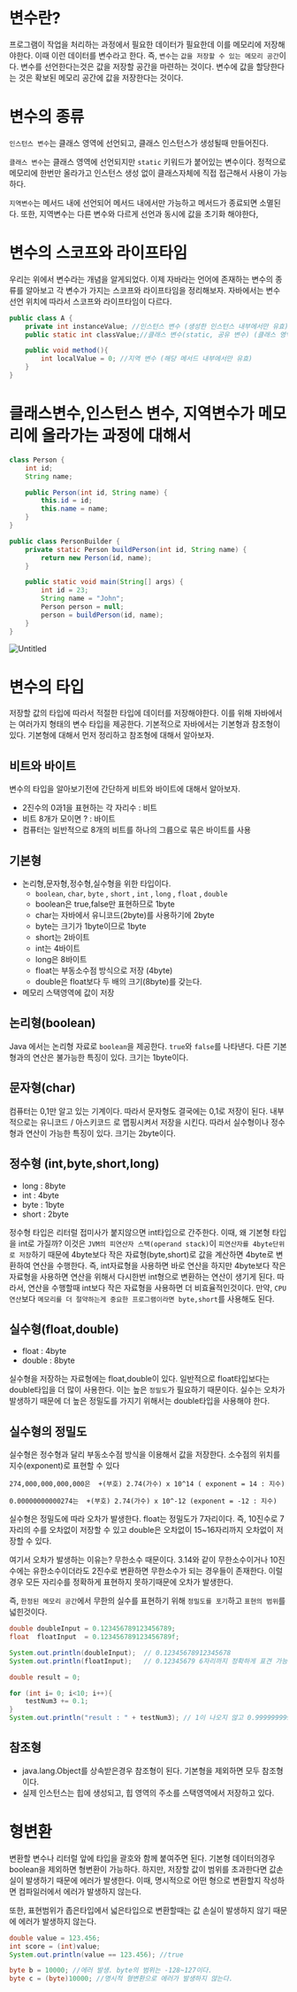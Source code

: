 # 변수란?

프로그램이 작업을 처리하는 과정에서 필요한 데이터가 필요한데 이를 메모리에 저장해야한다. 이때 이런 데이터를 변수라고 한다. 즉, `변수`는 `값을 저장할 수 있는 메모리 공간`이다. 변수를 선언한다는것은 값을 저장할 공간을 마련하는 것이다. 변수에 값을 할당한다는 것은 확보된 메모리 공간에 값을 저장한다는 것이다.

# 변수의 종류

`인스턴스 변수`는 클래스 영역에 선언되고, 클래스 인스턴스가 생성될때 만들어진다.

`클래스 변수`는 클래스 영역에 선언되지만 `static` 키워드가 붙어있는 변수이다. 정적으로 메모리에 한번만 올라가고 인스턴스 생성 없이 클래스자체에 직접 접근해서 사용이 가능하다.

`지역변수`는 메서드 내에 선언되어 메서드 내에서만 가능하고 메서드가 종료되면 소멸된다.  또한, 지역변수는 다른 변수와 다르게 선언과 동시에 값을 초기화 해야한다,

# 변수의 스코프와 라이프타임

우리는 위에서 변수라는 개념을 알게되었다. 이제 자바라는 언어에 존재하는 변수의 종류를 알아보고 각 변수가 가지는 스코프와 라이프타임을 정리해보자. 자바에서는 변수 선언 위치에 따라서 스코프와 라이프타임이 다르다.

```java
public class A {
	private int instanceValue; //인스턴스 변수 (생성한 인스턴스 내부에서만 유효)
	public static int classValue;//클래스 변수(static, 공유 변수) (클래스 영역에서 유효)

	public void method(){
		int localValue = 0; //지역 변수 (해당 메서드 내부에서만 유효)
	}
}
```

# 클래스변수,인스턴스 변수, 지역변수가 메모리에 올라가는 과정에 대해서

```java
class Person {
    int id;
    String name;

    public Person(int id, String name) {
        this.id = id;
        this.name = name;
    }
}

public class PersonBuilder {
    private static Person buildPerson(int id, String name) {
        return new Person(id, name);
    }

    public static void main(String[] args) {
        int id = 23;
        String name = "John";
        Person person = null;
        person = buildPerson(id, name);
    }
}
```

![Untitled](https://s3-us-west-2.amazonaws.com/secure.notion-static.com/ae041c4c-4b85-4255-8ce3-3833d114ce82/Untitled.png)

# 변수의 타입

저장할 값의 타입에 따라서 적절한 타입에 데이터를 저장해야한다. 이를 위해 자바에서는 여러가지 형태의 변수 타입을 제공한다. 기본적으로 자바에서는 기본형과 참조형이 있다. 기본형에 대해서 먼저 정리하고 참조형에 대해서 알아보자.

## 비트와 바이트

변수의 타입을 알아보기전에 간단하게 비트와 바이트에 대해서 알아보자.

- 2진수의 0과1을 표현하는 각 자리수 : 비트
- 비트 8개가 모이면 ? : 바이트
- 컴퓨터는 일반적으로 8개의 비트를 하나의 그륩으로 묶은 바이트를 사용

## 기본형

- 논리형,문자형,정수형,실수형을 위한 타입이다.
    - `boolean`, `char`,  `byte` , `short` , `int` , `long` , `float` , `double`
    - boolean은 true,false만 표현하므로 1byte
    - char는 자바에서 유니코드(2byte)를 사용하기에 2byte
    - byte는 크기가 1byte이므로 1byte
    - short는 2바이트
    - int는 4바이트
    - long은 8바이트
    - float는 부동소수점 방식으로 저장 (4byte)
    - double은 float보다 두 배의 크기(8byte)를 갖는다.
- 메모리 스택영역에 값이 저장

## 논리형(boolean)

Java 에서는 논리형 자료로 `boolean`을 제공한다. `true`와 `false`를 나타낸다. 다른 기본형과의 연산은 불가능한 특징이 있다. 크기는 1byte이다.

## 문자형(char)

컴퓨터는 0,1만 알고 있는 기계이다. 따라서 문자형도 결국에는 0,1로 저장이 된다. 내부적으로는 유니코드 / 아스키코드 로 맵핑시켜서 저장을 시킨다. 따라서 실수형이나 정수형과 연산이 가능한 특징이 있다. 크기는 2byte이다.

## 정수형 (int,byte,short,long)

- long : 8byte
- int : 4byte
- byte : 1byte
- short : 2byte

정수형 타입은 리터럴 접미사가 붙지않으면 int타입으로 간주한다. 이때, 왜 기본형 타입을 int로 가질까? 이것은 `JVM의 피연산자 스택(operand stack)`이 `피연산자를 4byte단위로 저장`하기 때문에 4byte보다 작은 자료형(byte,short)로 값을 계산하면 4byte로 변환하여 연산을 수행한다. 즉, int자료형을 사용하면 바로 연산을 하지만 4byte보다 작은 자료형을 사용하면 연산을 위해서 다시한번 int형으로 변환하는 연산이 생기게 된다. 따라서, 연산을 수행할때 int보다 작은 자료형을 사용하면 더 비효율적인것이다. 만약, `CPU연산`보다 `메모리를 더 절약하는게 중요한 프로그램이라면 byte,short`를 사용해도 된다.

## 실수형(float,double)

- float : 4byte
- double : 8byte

실수형을 저장하는 자료형에는 float,double이 있다. 일반적으로 float타입보다는 double타입을 더 많이 사용한다. 이는 높은 `정밀도`가 필요하기 때문이다. 실수는 오차가 발생하기 때문에 더 높은 정밀도를 가지기 위해서는 double타입을 사용해야 한다.

## 실수형의 정밀도

실수형은 정수형과 달리 부동소수점 방식을 이용해서 값을 저장한다.  소수점의 위치를 지수(exponent)로 표현할 수 있다

`274,000,000,000,000은  +(부호) 2.74(가수) x 10^14 ( exponent = 14 : 지수)`

`0.00000000000274는  +(부호) 2.74(가수) x 10^-12 (exponent = -12 : 지수)`

실수형은 정밀도에 따라 오차가 발생한다. float는 정밀도가 7자리이다. 즉, 10진수로 7자리의 수를 오차없이 저장할 수 있고 double은 오차없이 15~16자리까지 오차없이 저장할 수 있다.

여기서 오차가 발생하는 이유는? 무한소수 때문이다. 3.14와 같이 무한소수이거나 10진수에는 유한소수이더라도 2진수로 변환하면 무한소수가 되는 경우들이 존재한다. 이럴경우 모든 자리수를 정확하게 표현하지 못하기때문에 오차가 발생한다.

즉, `한정된 메모리 공간`에서 무한의 실수를 표현하기 위해 `정밀도를 포기`하고 `표현의 범위`를 넓힌것이다.

```java
double doubleInput = 0.123456789123456789;
float  floatInput  = 0.123456789123456789f;

System.out.println(doubleInput);  // 0.12345678912345678
System.out.println(floatInput);   // 0.12345679 6자리까지 정확하게 표견 가능

double result = 0;

for (int i= 0; i<10; i++){
    testNum3 += 0.1;
}
System.out.println("result : " + testNum3); // 1이 나오지 않고 0.9999999999999999가 출력
```

## 참조형

- java.lang.Object를 상속받은경우 참조형이 된다. 기본형을 제외하면 모두 참조형이다.
- 실제 인스턴스는 힙에 생성되고, 힙 영역의 주소를 스택영역에서 저장하고 있다.

# 형변환

변환할 변수나 리터럴 앞에 타입을 괄호와 함께 붙여주면 된다. 기본형 데이터의경우 boolean을 제외하면 형변환이 가능하다. 하지만, 저장할 값이 범위를 초과한다면 값손실이 발생하기 때문에 에러가 발생한다. 이때, 명시적으로 어떤 형으로 변환할지 작성하면 컴파일러에서 에러가 발생하지 않는다. 

또한, 표현범위가 좁은타입에서 넓은타입으로 변환할때는 값 손실이 발생하지 않기 때문에 에러가 발생하지 않는다.

```java
double value = 123.456;
int score = (int)value;
System.out.println(value == 123.456); //true

byte b = 10000; //에러 발생. byte의 범위는 -128~127이다.
byte c = (byte)10000; //명시적 형변환으로 에러가 발생하지 않는다.
```
